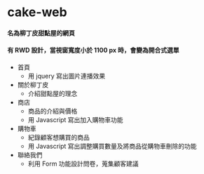 # cake-web
#### 名為柳丁皮甜點屋的網頁
#### 有 RWD 設計，當視窗寬度小於 1100 px 時，會變為開合式選單

* 首頁
  * 用 jquery 寫出圖片連播效果
* 關於柳丁皮
  * 介紹甜點屋的理念
* 商店
  * 商品的介紹與價格
  * 用 Javascript 寫出加入購物車功能
* 購物車
  * 紀錄顧客想購買的商品
  * 用 Javascript 寫出調整購買數量及將商品從購物車刪除的功能
* 聯絡我們
  * 利用 Form 功能設計問卷，蒐集顧客建議
